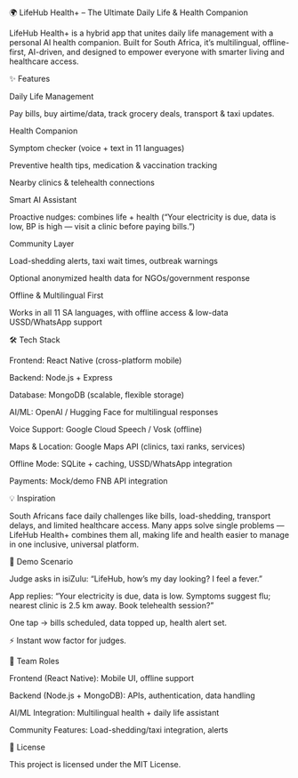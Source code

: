🌍 LifeHub Health+ – The Ultimate Daily Life & Health Companion

LifeHub Health+ is a hybrid app that unites daily life management with a personal AI health companion.
Built for South Africa, it’s multilingual, offline-first, AI-driven, and designed to empower everyone with smarter living and healthcare access.

✨ Features

Daily Life Management

Pay bills, buy airtime/data, track grocery deals, transport & taxi updates.

Health Companion

Symptom checker (voice + text in 11 languages)

Preventive health tips, medication & vaccination tracking

Nearby clinics & telehealth connections

Smart AI Assistant

Proactive nudges: combines life + health (“Your electricity is due, data is low, BP is high — visit a clinic before paying bills.”)

Community Layer

Load-shedding alerts, taxi wait times, outbreak warnings

Optional anonymized health data for NGOs/government response

Offline & Multilingual First

Works in all 11 SA languages, with offline access & low-data USSD/WhatsApp support

🛠️ Tech Stack

Frontend: React Native (cross-platform mobile)

Backend: Node.js + Express

Database: MongoDB (scalable, flexible storage)

AI/ML: OpenAI / Hugging Face for multilingual responses

Voice Support: Google Cloud Speech / Vosk (offline)

Maps & Location: Google Maps API (clinics, taxi ranks, services)

Offline Mode: SQLite + caching, USSD/WhatsApp integration

Payments: Mock/demo FNB API integration



💡 Inspiration

South Africans face daily challenges like bills, load-shedding, transport delays, and limited healthcare access. Many apps solve single problems — LifeHub Health+ combines them all, making life and health easier to manage in one inclusive, universal platform.

📱 Demo Scenario

Judge asks in isiZulu: “LifeHub, how’s my day looking? I feel a fever.”

App replies: “Your electricity is due, data is low. Symptoms suggest flu; nearest clinic is 2.5 km away. Book telehealth session?”

One tap → bills scheduled, data topped up, health alert set.

⚡ Instant wow factor for judges.

👥 Team Roles

Frontend (React Native): Mobile UI, offline support

Backend (Node.js + MongoDB): APIs, authentication, data handling

AI/ML Integration: Multilingual health + daily life assistant

Community Features: Load-shedding/taxi integration, alerts

📖 License

This project is licensed under the MIT License.

